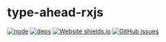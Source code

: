 # type-ahead-rxjs

[![node][node]][node-url]
[![deps][deps]][deps-url]
[![Website shields.io](https://img.shields.io/website-up-down-green-red/http/shields.io.svg)](http://shields.io/)
[![GitHub issues](https://img.shields.io/github/issues/Naereen/StrapDown.js.svg)](https://GitHub.com/Naereen/StrapDown.js/issues/)





[node]: https://img.shields.io/node/v/eslint-loader.svg
[node-url]: https://nodejs.org
[deps]: https://david-dm.org/amirsaeed671/type-ahead-rxjs.svg
[deps-url]: https://david-dm.org/amirsaeed671/type-ahead-rxjs
